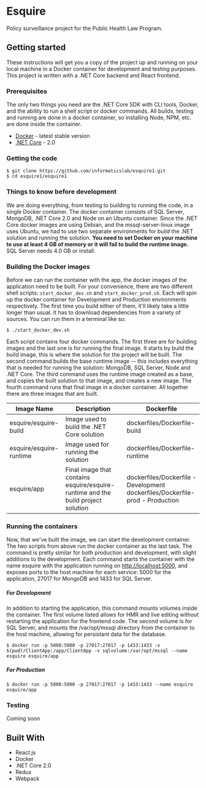# Esquire
Policy surveillance project for the Public Health Law Program.

## Getting started
These instructions will get you a copy of the project up and running on your local machine in a Docker container for 
development and testing purposes. This project is written with a .NET Core backend and React frontend. 

### Prerequisites
The only two things you need are the .NET Core SDK with CLI tools, Docker, and the ability to run a shell script or docker
commands. All builds, testing and running are done in a docker container, so installing Node, NPM, etc. are done inside the container.
 
* [Docker](https://docs.docker.com/engine/installation/ "Installing Docker") - latest stable version
* [.NET Core](https://www.microsoft.com/net/download/core#/sdk) - 2.0

### Getting the code
```
$ git clone https://github.com/informaticslab/esquire1.git
$ cd esquire1/esquire1
```

### Things to know before development
We are doing everything, from testing to building to running the code, in a single Docker container. The docker container consists
of SQL Server, MongoDB, .NET Core 2.0 and Node on an Ubuntu container. Since the .NET Core docker images are using Debian, 
and the mssql-server-linux image uses Ubuntu, we had to use two separate environments for build the .NET solution and running
the solution. **You need to set Docker on your machine to use at least 4 GB of memory or it will fail to build the runtime image.**
SQL Server needs 4.0 GB or install. 


### Building the Docker images
Before we can run the container with the app, the docker images of the application need to be built. For your convenience,
there are two different shell scripts: <code>start_docker_dev.sh</code> and <code>start_docker_prod.sh</code>. Each will spin up the docker container
for Development and Production environments respectively. The first time you build either of them, it'll likely take a little 
longer than usual. It has to download dependencies from a variety of sources. You can run them in a terminal like so:
```
$ ./start_docker_dev.sh
```

Each script contains four docker commands. The first three are for building images and the last one is for running the 
final image. It starts by build the build image, this is where the solution for the project will be built. The second command
builds the base runtime image -- this includes everything that is needed for running the solution: MongoDB, SQL Server, Node and 
.NET Core. The third command uses the runtime image created as a base, and copies the built solution to that image, and creates 
a new image. The fourth command runs that final image in a docker container. All together there are three images that are built.

| Image Name | Description | Dockerfile |
| ---------- | ----------- | --------------- |
| esquire/esquire-build | Image used to build the .NET Core solution | dockerfiles/Dockerfile-build
| esquire/esquire-runtime | Image used for running the solution | dockerfiles/Dockerfile-runtime
| esquire/app | Final image that contains esquire/esquire-runtime and the build project solution | dockerfiles/Dockerfile - Development <br> dockerfiles/Dockerfile-prod - Production

### Running the containers
Now, that we've built the image, we can start the development container. The two scripts from above run the docker container 
as the last task. The command is pretty similar for both production and development, with slight additions to the development. 
Each command starts the container with the name esquire with the application running on <http://localhost:5000>, and exposes 
ports to the host machine for each service: 5000 for the application, 27017 for MongoDB and 1433 for SQL Server. 

##### For Development
In addition to starting the application, this command mounts volumes inside the container. The first volume listed allows 
for HMR and live editing without restarting the application for the frontend code. The second volume is for SQL Server, and
mounts the /var/opt/mssql directory from the container to the host machine, allowing for persistant data for the database. 

```
$ docker run -p 5000:5000 -p 27017:27017 -p 1433:1433 -v $(pwd)/ClientApp:/app/ClientApp -v sqlvolume:/var/opt/mssql --name esquire esquire/app
```

##### For Production
```
$ docker run -p 5000:5000 -p 27017:27017 -p 1433:1433 --name esquire esquire/app
```

### Testing
Coming soon

## Built With
* React.js
* Docker
* .NET Core 2.0
* Redux
* Webpack
